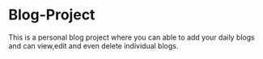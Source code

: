 # Blog-Project
This is a personal blog project where you can able to add your daily blogs and can view,edit and even delete individual blogs.
